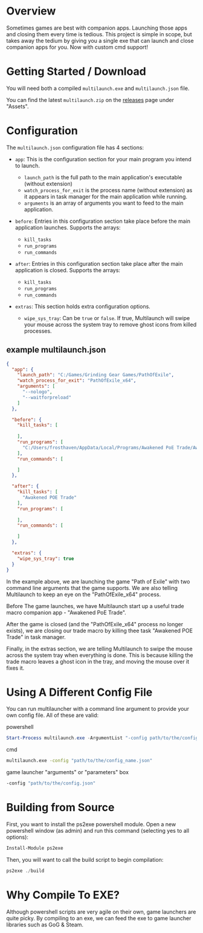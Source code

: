 # Overview

Sometimes games are best with companion apps. Launching those apps and closing them every time is tedious. This project is simple in scope, but takes away the tedium by giving you a single exe that can launch and close companion apps for you. Now with custom cmd support!

# Getting Started / Download
You will need both a compiled `multilaunch.exe` and `multilaunch.json` file.

You can find the latest `multilaunch.zip` on the [releases](https://github.com/Frosthaven/multilauncher/releases) page under "Assets".

# Configuration
The `multilaunch.json` configuration file has 4 sections:

* `app`: This is the configuration section for your main program you intend to launch.
  * `launch_path` is the full path to the main application's executable (without extension)
  * `watch_process_for_exit` is the process name (without extension) as it appears in task manager for the main application while running.
  * `arguments` is an array of arguments you want to feed to the main application.

* `before`: Entries in this configuration section take place before the main application launches. Supports the arrays:
  * `kill_tasks`
  * `run_programs`
  * `run_commands`

* `after`: Entries in this configuration section take place after the main application is closed. Supports the arrays:
  * `kill_tasks`
  * `run_programs`
  * `run_commands`
* `extras`: This section holds extra configuration options.
  * `wipe_sys_tray`: Can be `true` or `false`. If true, Multilaunch will swipe your mouse across the system tray to remove ghost icons from killed processes.

## example multilaunch.json
```json
{
  "app": {
    "launch_path": "C:/Games/Grinding Gear Games/PathOfExile",
    "watch_process_for_exit": "PathOfExile_x64",
    "arguments": [
      "--nologo",
      "--waitforpreload"
    ]
  },

  "before": {
    "kill_tasks": [
			
    ],
    "run_programs": [
      "C:/Users/frosthaven/AppData/Local/Programs/Awakened PoE Trade/Awakened PoE Trade"
    ],
    "run_commands": [

    ]
  },

  "after": {
    "kill_tasks": [
      "Awakened POE Trade"
    ],
    "run_programs": [
			
    ],
    "run_commands": [

    ]
  },

  "extras": {
    "wipe_sys_tray": true
  }
}
```

In the example above, we are launching the game "Path of Exile" with two command line arguments that the game supports. We are also telling Multilaunch to keep an eye on the "PathOfExile_x64" process.

Before The game launches, we have Multilaunch start up a useful trade macro companion app - "Awakened PoE Trade".

After the game is closed (and the "PathOfExile_x64" process no longer exists), we are closing our trade macro by killing thee task "Awakened POE Trade" in task manager.

Finally, in the extras section, we are telling Multilaunch to swipe the mouse across the system tray when everything is done. This is because killing the trade macro leaves a ghost icon in the tray, and moving the mouse over it fixes it.


# Using A Different Config File

You can run multilauncher with a command line argument to provide your own config file. All of these are valid:

powershell
```ps1
Start-Process multilaunch.exe -ArgumentList "-config path/to/the/config_name.json"
```

cmd
```cmd
multilaunch.exe -config "path/to/the/config_name.json"
```

game launcher "arguments" or "parameters" box
```cmd
-config "path/to/the/config.json"
```

# Building from Source
First, you want to install the ps2exe powershell module. Open a new powershell window (as admin) and run this command (selecting yes to all options):

```ps1
Install-Module ps2exe
```

Then, you will want to call the build script to begin compilation:

```ps1
ps2exe ./build
```

# Why Compile To EXE?
Although powershell scripts are very agile on their own, game launchers are quite picky. By compiling to an exe, we can feed the exe to game launcher libraries such as GoG & Steam.

